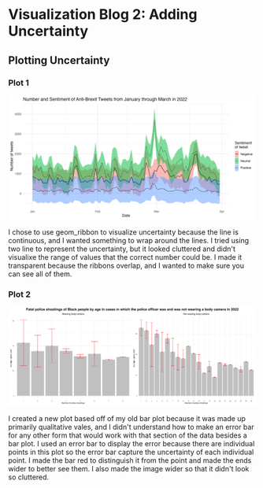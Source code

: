 # Visualization Blog 2: Adding Uncertainty

## Plotting Uncertainty

### Plot 1
![Uncertainty of Brexit Plot](images/uncertainty_plot1.png)

I chose to use geom_ribbon to visualize uncertainty because the line is continuous, and I wanted something to wrap around the lines. I tried using two line to represent the uncertainty, but it looked cluttered and didn't visualixe the range of values that the correct number could be. I made it transparent because the ribbons overlap, and I wanted to make sure you can see all of them.



### Plot 2
![Uncertainty of Police Shootings Plot](images/uncertainty_plot.png)

I created a new plot based off of my old bar plot because it was made up primarily qualitative vales, and I didn't understand how to make an error bar for any other form that would work with that section of the data besides a bar plot. I used an error bar to display the error because there are individual points in this plot so the error bar capture the uncertainty of each individual point. I made the bar red to distinguish it from the point and made the ends wider to better see them. I also made the image wider so that it didn't look so cluttered. 

